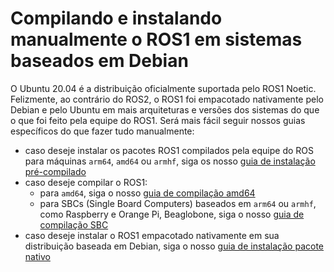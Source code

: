 # Compilando e instalando manualmente o ROS1 em sistemas baseados em Debian

O Ubuntu 20.04  é a distribuição oficialmente suportada pelo ROS1 Noetic.
Felizmente, ao contrário do ROS2, o ROS1 foi empacotado nativamente pelo Debian
e pelo Ubuntu em mais arquiteturas e versões dos sistemas do que o que foi feito
pela equipe do ROS1. Será mais fácil seguir nossos guias específicos do que
fazer tudo manualmente:

- caso deseje instalar os pacotes ROS1 compilados pela equipe do ROS para
máquinas `arm64`, `amd64` ou `armhf`, siga os nosso
[guia de instalação pré-compilado](./installing-precompiled-packages-ptbr.md)
- caso deseje compilar o ROS1:
    - para `amd64`, siga o nosso
    [guia de compilação amd64](./compiling-for-amd64-based-systems-ptbr.md)
    - para SBCs (Single Board Computers) baseados em `arm64` ou `armhf`, como
    Raspberry e Orange Pi, Beaglobone, siga o nosso
    [guia de compilação SBC](compiling-for-arm-based-systems-ptbr.md)
- caso deseje instalar o ROS1 empacotado nativamente em sua distribuição baseada
em Debian, siga o nosso
[guia de instalação pacote nativo](./installing-native-packages-ptbr.md)